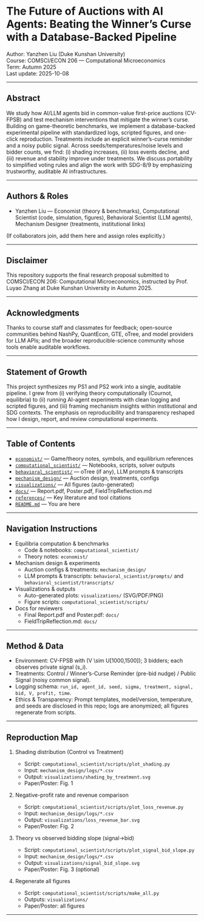 # The Future of Auctions with AI Agents: Beating the Winner’s Curse with a Database-Backed Pipeline

Author: Yanzhen Liu (Duke Kunshan University)  
Course: COMSCI/ECON 206 — Computational Microeconomics  
Term: Autumn 2025  
Last update: 2025-10-08  

---

## Abstract

We study how AI/LLM agents bid in common-value first-price auctions (CV-FPSB) and test mechanism interventions that mitigate the winner’s curse. Building on game-theoretic benchmarks, we implement a database-backed experimental pipeline with standardized logs, scripted figures, and one-click reproduction. Treatments include an explicit winner’s-curse reminder and a noisy public signal. Across seeds/temperatures/noise levels and bidder counts, we find: (i) shading increases, (ii) loss events decline, and (iii) revenue and stability improve under treatments. We discuss portability to simplified voting rules and align the work with SDG-8/9 by emphasizing trustworthy, auditable AI infrastructures.

---

## Authors & Roles

- Yanzhen Liu — Economist (theory & benchmarks), Computational Scientist (code, simulation, figures), Behavioral Scientist (LLM agents), Mechanism Designer (treatments, institutional links)

(If collaborators join, add them here and assign roles explicitly.)

---

## Disclaimer

This repository supports the final research proposal submitted to COMSCI/ECON 206: Computational Microeconomics, instructed by Prof. Luyao Zhang at Duke Kunshan University in Autumn 2025.

---

## Acknowledgments

Thanks to course staff and classmates for feedback; open-source communities behind NashPy, QuantEcon, GTE, oTree, and model providers for LLM APIs; and the broader reproducible-science community whose tools enable auditable workflows.

---

## Statement of Growth

This project synthesizes my PS1 and PS2 work into a single, auditable pipeline. I grew from (i) verifying theory computationally (Cournot, equilibria) to (ii) running AI-agent experiments with clean logging and scripted figures, and (iii) framing mechanism insights within institutional and SDG contexts. The emphasis on reproducibility and transparency reshaped how I design, report, and review computational experiments.

---

## Table of Contents

- [`economist/`](economist/) — Game/theory notes, symbols, and equilibrium references  
- [`computational_scientist/`](computational_scientist/) — Notebooks, scripts, solver outputs  
- [`behavioral_scientist/`](behavioral_scientist/) — oTree (if any), LLM prompts & transcripts  
- [`mechanism_design/`](mechanism_design/) — Auction design, treatments, configs  
- [`visualizations/`](visualizations/) — All figures (auto-generated)  
- [`docs/`](docs/) — Report.pdf, Poster.pdf, FieldTripReflection.md  
- [`references/`](references/) — Key literature and tool citations  
- [`README.md`](README.md) — You are here

---

## Navigation Instructions

- Equilibria computation & benchmarks  
  - Code & notebooks: `computational_scientist/`  
  - Theory notes: `economist/`
- Mechanism design & experiments  
  - Auction configs & treatments: `mechanism_design/`  
  - LLM prompts & transcripts: `behavioral_scientist/prompts/` and `behavioral_scientist/transcripts/`
- Visualizations & outputs  
  - Auto-generated plots: `visualizations/` (SVG/PDF/PNG)  
  - Figure scripts: `computational_scientist/scripts/`
- Docs for reviewers  
  - Final Report.pdf and Poster.pdf: `docs/`  
  - FieldTripReflection.md: `docs/`

---

## Method & Data

- Environment: CV-FPSB with \(V \sim U[1000,1500]\); 3 bidders; each observes private signal \(s_i\).  
- Treatments: Control / Winner’s-Curse Reminder (pre-bid nudge) / Public Signal (noisy common signal).  
- Logging schema: `run_id, agent_id, seed, sigma, treatment, signal, bid, V, profit, time`.  
- Ethics & Transparency: Prompt templates, model/version, temperature, and seeds are disclosed in this repo; logs are anonymized; all figures regenerate from scripts.

---

## Reproduction Map

1. Shading distribution (Control vs Treatment)  
   - Script: `computational_scientist/scripts/plot_shading.py`  
   - Input: `mechanism_design/logs/*.csv`  
   - Output: `visualizations/shading_by_treatment.svg`  
   - Paper/Poster: Fig. 1

2. Negative-profit rate and revenue comparison  
   - Script: `computational_scientist/scripts/plot_loss_revenue.py`  
   - Input: `mechanism_design/logs/*.csv`  
   - Output: `visualizations/loss_revenue_bar.svg`  
   - Paper/Poster: Fig. 2

3. Theory vs observed bidding slope (signal→bid)  
   - Script: `computational_scientist/scripts/plot_signal_bid_slope.py`  
   - Input: `mechanism_design/logs/*.csv`  
   - Output: `visualizations/signal_bid_slope.svg`  
   - Paper/Poster: Fig. 3 (optional)

4. Regenerate all figures  
   - Script: `computational_scientist/scripts/make_all.py`  
   - Outputs: `visualizations/`  
   - Paper/Poster: all figures

---


